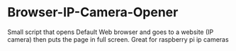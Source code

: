 # Browser-IP-Camera-Opener
Small script that opens Default Web browser and goes to a website (IP camera) then puts the page in full screen. Great for raspberry pi ip cameras
